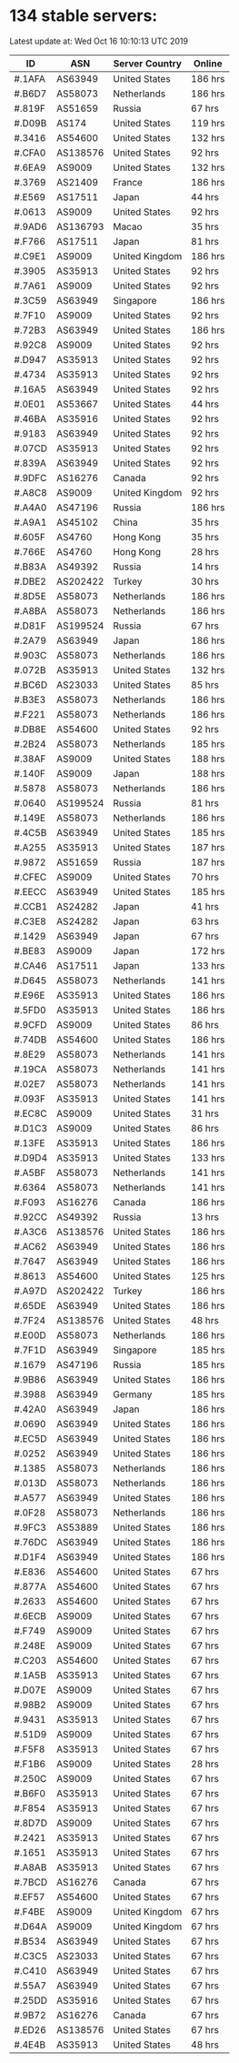 # 134 stable servers:

Latest update at: Wed Oct 16 10:10:13 UTC 2019

| ID | ASN | Server Country | Online |
| -- | --- | -------------- | ------ |
| #.1AFA | AS63949 | United States | 186 hrs |
| #.B6D7 | AS58073 | Netherlands | 186 hrs |
| #.819F | AS51659 | Russia | 67 hrs |
| #.D09B | AS174 | United States | 119 hrs |
| #.3416 | AS54600 | United States | 132 hrs |
| #.CFA0 | AS138576 | United States | 92 hrs |
| #.6EA9 | AS9009 | United States | 132 hrs |
| #.3769 | AS21409 | France | 186 hrs |
| #.E569 | AS17511 | Japan | 44 hrs |
| #.0613 | AS9009 | United States | 92 hrs |
| #.9AD6 | AS136793 | Macao | 35 hrs |
| #.F766 | AS17511 | Japan | 81 hrs |
| #.C9E1 | AS9009 | United Kingdom | 186 hrs |
| #.3905 | AS35913 | United States | 92 hrs |
| #.7A61 | AS9009 | United States | 92 hrs |
| #.3C59 | AS63949 | Singapore | 186 hrs |
| #.7F10 | AS9009 | United States | 92 hrs |
| #.72B3 | AS63949 | United States | 186 hrs |
| #.92C8 | AS9009 | United States | 92 hrs |
| #.D947 | AS35913 | United States | 92 hrs |
| #.4734 | AS35913 | United States | 92 hrs |
| #.16A5 | AS63949 | United States | 92 hrs |
| #.0E01 | AS53667 | United States | 44 hrs |
| #.46BA | AS35916 | United States | 92 hrs |
| #.9183 | AS63949 | United States | 92 hrs |
| #.07CD | AS35913 | United States | 92 hrs |
| #.839A | AS63949 | United States | 92 hrs |
| #.9DFC | AS16276 | Canada | 92 hrs |
| #.A8C8 | AS9009 | United Kingdom | 92 hrs |
| #.A4A0 | AS47196 | Russia | 186 hrs |
| #.A9A1 | AS45102 | China | 35 hrs |
| #.605F | AS4760 | Hong Kong | 35 hrs |
| #.766E | AS4760 | Hong Kong | 28 hrs |
| #.B83A | AS49392 | Russia | 14 hrs |
| #.DBE2 | AS202422 | Turkey | 30 hrs |
| #.8D5E | AS58073 | Netherlands | 186 hrs |
| #.A8BA | AS58073 | Netherlands | 186 hrs |
| #.D81F | AS199524 | Russia | 67 hrs |
| #.2A79 | AS63949 | Japan | 186 hrs |
| #.903C | AS58073 | Netherlands | 186 hrs |
| #.072B | AS35913 | United States | 132 hrs |
| #.BC6D | AS23033 | United States | 85 hrs |
| #.B3E3 | AS58073 | Netherlands | 186 hrs |
| #.F221 | AS58073 | Netherlands | 186 hrs |
| #.DB8E | AS54600 | United States | 92 hrs |
| #.2B24 | AS58073 | Netherlands | 185 hrs |
| #.38AF | AS9009 | United States | 188 hrs |
| #.140F | AS9009 | Japan | 188 hrs |
| #.5878 | AS58073 | Netherlands | 186 hrs |
| #.0640 | AS199524 | Russia | 81 hrs |
| #.149E | AS58073 | Netherlands | 186 hrs |
| #.4C5B | AS63949 | United States | 185 hrs |
| #.A255 | AS35913 | United States | 187 hrs |
| #.9872 | AS51659 | Russia | 187 hrs |
| #.CFEC | AS9009 | United States | 70 hrs |
| #.EECC | AS63949 | United States | 185 hrs |
| #.CCB1 | AS24282 | Japan | 41 hrs |
| #.C3E8 | AS24282 | Japan | 63 hrs |
| #.1429 | AS63949 | Japan | 67 hrs |
| #.BE83 | AS9009 | Japan | 172 hrs |
| #.CA46 | AS17511 | Japan | 133 hrs |
| #.D645 | AS58073 | Netherlands | 141 hrs |
| #.E96E | AS35913 | United States | 186 hrs |
| #.5FD0 | AS35913 | United States | 186 hrs |
| #.9CFD | AS9009 | United States | 86 hrs |
| #.74DB | AS54600 | United States | 186 hrs |
| #.8E29 | AS58073 | Netherlands | 141 hrs |
| #.19CA | AS58073 | Netherlands | 141 hrs |
| #.02E7 | AS58073 | Netherlands | 141 hrs |
| #.093F | AS35913 | United States | 141 hrs |
| #.EC8C | AS9009 | United States | 31 hrs |
| #.D1C3 | AS9009 | United States | 86 hrs |
| #.13FE | AS35913 | United States | 186 hrs |
| #.D9D4 | AS35913 | United States | 133 hrs |
| #.A5BF | AS58073 | Netherlands | 141 hrs |
| #.6364 | AS58073 | Netherlands | 141 hrs |
| #.F093 | AS16276 | Canada | 186 hrs |
| #.92CC | AS49392 | Russia | 13 hrs |
| #.A3C6 | AS138576 | United States | 186 hrs |
| #.AC62 | AS63949 | United States | 186 hrs |
| #.7647 | AS63949 | United States | 186 hrs |
| #.8613 | AS54600 | United States | 125 hrs |
| #.A97D | AS202422 | Turkey | 186 hrs |
| #.65DE | AS63949 | United States | 186 hrs |
| #.7F24 | AS138576 | United States | 48 hrs |
| #.E00D | AS58073 | Netherlands | 186 hrs |
| #.7F1D | AS63949 | Singapore | 185 hrs |
| #.1679 | AS47196 | Russia | 185 hrs |
| #.9B86 | AS63949 | United States | 186 hrs |
| #.3988 | AS63949 | Germany | 185 hrs |
| #.42A0 | AS63949 | Japan | 186 hrs |
| #.0690 | AS63949 | United States | 186 hrs |
| #.EC5D | AS63949 | United States | 186 hrs |
| #.0252 | AS63949 | United States | 186 hrs |
| #.1385 | AS58073 | Netherlands | 186 hrs |
| #.013D | AS58073 | Netherlands | 186 hrs |
| #.A577 | AS63949 | United States | 186 hrs |
| #.0F28 | AS58073 | Netherlands | 186 hrs |
| #.9FC3 | AS53889 | United States | 186 hrs |
| #.76DC | AS63949 | United States | 186 hrs |
| #.D1F4 | AS63949 | United States | 186 hrs |
| #.E836 | AS54600 | United States | 67 hrs |
| #.877A | AS54600 | United States | 67 hrs |
| #.2633 | AS54600 | United States | 67 hrs |
| #.6ECB | AS9009 | United States | 67 hrs |
| #.F749 | AS9009 | United States | 67 hrs |
| #.248E | AS9009 | United States | 67 hrs |
| #.C203 | AS54600 | United States | 67 hrs |
| #.1A5B | AS35913 | United States | 67 hrs |
| #.D07E | AS9009 | United States | 67 hrs |
| #.98B2 | AS9009 | United States | 67 hrs |
| #.9431 | AS35913 | United States | 67 hrs |
| #.51D9 | AS9009 | United States | 67 hrs |
| #.F5F8 | AS35913 | United States | 67 hrs |
| #.F1B6 | AS9009 | United States | 28 hrs |
| #.250C | AS9009 | United States | 67 hrs |
| #.B6F0 | AS35913 | United States | 67 hrs |
| #.F854 | AS35913 | United States | 67 hrs |
| #.8D7D | AS9009 | United States | 67 hrs |
| #.2421 | AS35913 | United States | 67 hrs |
| #.1651 | AS35913 | United States | 67 hrs |
| #.A8AB | AS35913 | United States | 67 hrs |
| #.7BCD | AS16276 | Canada | 67 hrs |
| #.EF57 | AS54600 | United States | 67 hrs |
| #.F4BE | AS9009 | United Kingdom | 67 hrs |
| #.D64A | AS9009 | United Kingdom | 67 hrs |
| #.B534 | AS63949 | United States | 67 hrs |
| #.C3C5 | AS23033 | United States | 67 hrs |
| #.C410 | AS63949 | United States | 67 hrs |
| #.55A7 | AS63949 | United States | 67 hrs |
| #.25DD | AS35916 | United States | 67 hrs |
| #.9B72 | AS16276 | Canada | 67 hrs |
| #.ED26 | AS138576 | United States | 67 hrs |
| #.4E4B | AS35913 | United States | 48 hrs |

